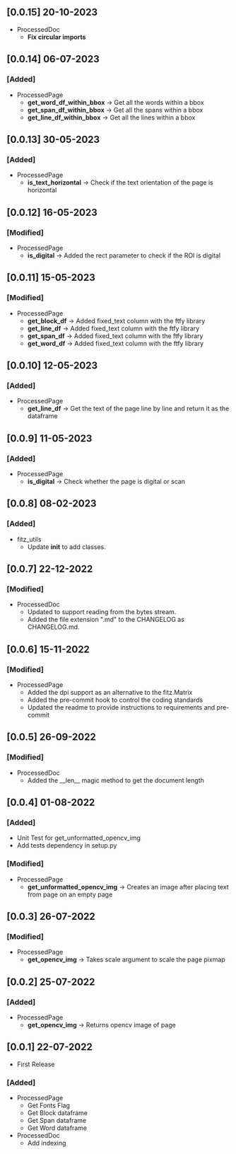 ## **[0.0.15] 20-10-2023**

- ProcessedDoc
  - **Fix circular imports**

## **[0.0.14] 06-07-2023**

### **[Added]**

- ProcessedPage
  - **get_word_df_within_bbox** -> Get all the words within a bbox
  - **get_span_df_within_bbox** -> Get all the spans within a bbox
  - **get_line_df_within_bbox** -> Get all the lines within a bbox

## **[0.0.13] 30-05-2023**

### **[Added]**

- ProcessedPage
  - **is_text_horizontal** -> Check if the text orientation of the page is horizontal

## **[0.0.12] 16-05-2023**

### **[Modified]**

- ProcessedPage
  - **is_digital** -> Added the rect parameter to check if the ROI is digital

## **[0.0.11] 15-05-2023**

### **[Modified]**

- ProcessedPage
  - **get_block_df** -> Added fixed_text column with the ftfy library
  - **get_line_df** -> Added fixed_text column with the ftfy library
  - **get_span_df** -> Added fixed_text column with the ftfy library
  - **get_word_df** -> Added fixed_text column with the ftfy library

## **[0.0.10] 12-05-2023**

### **[Added]**

- ProcessedPage
  - **get_line_df** -> Get the text of the page line by line and return it as the dataframe

## **[0.0.9] 11-05-2023**

### **[Added]**

- ProcessedPage
  - **is_digital** -> Check whether the page is digital or scan

## **[0.0.8] 08-02-2023**

### **[Added]**

- fitz_utils
  - Update **init** to add classes.

## **[0.0.7] 22-12-2022**

### **[Modified]**

- ProcessedDoc
  - Updated to support reading from the bytes stream.
  - Added the file extension ".md" to the CHANGELOG as CHANGELOG.md.

## **[0.0.6] 15-11-2022**

### **[Modified]**

- ProcessedPage
  - Added the dpi support as an alternative to the fitz.Matrix
  - Added the pre-commit hook to control the coding standards
  - Updated the readme to provide instructions to requirements and pre-commit

## **[0.0.5] 26-09-2022**

### **[Modified]**

- ProcessedDoc
  - Added the \_\_len\_\_ magic method to get the document length

## **[0.0.4] 01-08-2022**

### **[Added]**

- Unit Test for get_unformatted_opencv_img
- Add tests dependency in setup.py

### **[Modified]**

- ProcessedPage
  - **get_unformatted_opencv_img** -> Creates an image after placing text from page on an empty page

## **[0.0.3] 26-07-2022**

### **[Modified]**

- ProcessedPage
  - **get_opencv_img** -> Takes scale argument to scale the page pixmap

## **[0.0.2] 25-07-2022**

### **[Added]**

- ProcessedPage
  - **get_opencv_img** -> Returns opencv image of page

## **[0.0.1] 22-07-2022**

- First Release

### **[Added]**

- ProcessedPage
  - Get Fonts Flag
  - Get Block dataframe
  - Get Span dataframe
  - Get Word dataframe
- ProcessedDoc
  - Add indexing
